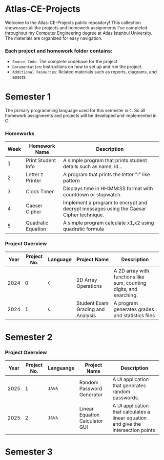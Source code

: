 # Atlas-CE-Projects

Welcome to the Atlas-CE-Projects public repository! This collection showcases all the projects and homework assignments I've completed throughout my Computer Engineering degree at Atlas Istanbul University. The materials are organized for easy navigation.

### Each project and homework folder contains:

- `Source Code`: The complete codebase for the project.
- `Documentation`: Instructions on how to set up and run the project.
- `Additional Resources`: Related materials such as reports, diagrams, and assets.

# Semester 1

The primary programming language used for this semester is `C`. So all homework assignments and projects will be developed and implemented in C.

### Homeworks

| Week | Homework Name      | Description                                                                            |
| ---- | ------------------ | -------------------------------------------------------------------------------------- |
| 1    | Print Student Info | A simple program that prints student details such as name, id...                       |
| 2    | Letter `I` Printer | A program that prints the letter "I" like pattern                                      |
| 3    | Clock Timer        | Displays time in HH:MM:SS format with countdown or stopwatch.                          |
| 4    | Caeser Cipher      | Implement a program to encrypt and decrypt messages using the Caesar Cipher technique. |
| 5    | Quadratic Equation | A simple program calculate x1,x2 using quadratic formula                               |

### Project Overview

| Year | Project No. | Language   | Project Name             | Description                                                         |
| ---- | ----------- |------------|-----------------------------------| ------------------------------------------------------------------- |
| 2024 | 0           | `C`        |2D Array Operations               | A 2D array with functions like sum, counting digits, and searching. |
| 2024 | 1           | `C`        |Student Exam Grading and Analysis | A program generates grades and statistics files                     |

# Semester 2

### Project Overview

| Year | Project No. | Languange | Project Name              | Description                                       |
| ---- | ----------- | --------- | ------------------------- | ------------------------------------------------- |
| 2025 | 1           | `JAVA`    | Random Password Generator | A UI application that generates random passwords. |
| 2025 | 2           | `JAVA` | Linear Equation Calculator GUI | A UI application that calculates a linear equation and give the intersection points |

# Semester 3





